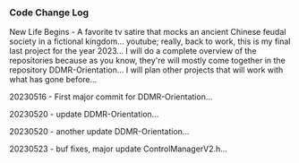 ### Code Change Log

<p>New Life Begins - A favorite tv satire that mocks an ancient Chinese feudal society in a fictional kingdom... youtube; really, back to work, this is my final last project for the year 2023... I will do a complete overview of the repositories because as you know, they're will mostly come together in the repository DDMR-Orientation... I will plan other projects that will work with what has gone before... </p>
<p>20230516 - First major commit for DDMR-Orientation...</p>
<p>20230520 - update DDMR-Orientation...</p>
<p>20230520 - another update DDMR-Orientation...</p>
<p>20230523 - buf fixes, major update ControlManagerV2.h...</p>

